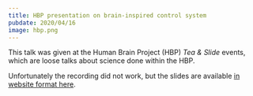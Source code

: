 ```yaml
---
title: HBP presentation on brain-inspired control system
pubdate: 2020/04/16
image: hbp.png
---
```


This talk was given at the Human Brain Project (HBP) *Tea & Slide* events, which are loose talks about science done within the HBP.

Unfortunately the recording did not work, but the slides are available
<a href="slides/20200416_hbp_tea_and_slides/index.html" alt="HBP tea and slide presentation">in website format here</a>.